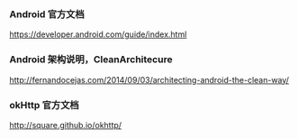 ### Android 官方文档
https://developer.android.com/guide/index.html

### Android 架构说明，CleanArchitecure
http://fernandocejas.com/2014/09/03/architecting-android-the-clean-way/

### okHttp 官方文档
http://square.github.io/okhttp/
